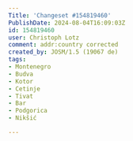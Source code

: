 ```yaml
---
Title: 'Changeset #154819460'
PublishDate: 2024-08-04T16:09:03Z
id: 154819460
user: Christoph Lotz
comment: addr:country corrected
created_by: JOSM/1.5 (19067 de)
tags:
- Montenegro
- Budva
- Kotor
- Cetinje
- Tivat
- Bar
- Podgorica
- Nikšić

---
```

